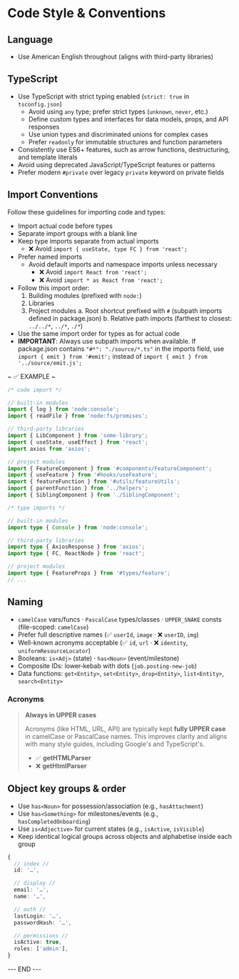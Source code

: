 # Code Style & Conventions

## Language

- Use American English throughout (aligns with third-party libraries)

## TypeScript

- Use TypeScript with strict typing enabled (`strict: true` in `tsconfig.json`)
  - Avoid using `any` type; prefer strict types (`unknown`, `never`, etc.)
  - Define custom types and interfaces for data models, props, and API responses
  - Use union types and discriminated unions for complex cases
  - Prefer `readonly` for immutable structures and function parameters
- Consistently use ES6+ features, such as arrow functions, destructuring, and template literals
- Avoid using deprecated JavaScript/TypeScript features or patterns
- Prefer modern `#private` over legacy `private` keyword on private fields

## Import Conventions

Follow these guidelines for importing code and types:

- Import actual code before types
- Separate import groups with a blank line
- Keep type imports separate from actual imports
  - ❌ Avoid `import { useState, type FC } from 'react';`
- Prefer named imports
  - Avoid default imports and namespace imports unless necessary
    - ❌ Avoid `import React from 'react';`
    - ❌ Avoid `import * as React from 'react';`
- Follow this import order:
  1. Building modules (prefixed with `node:`)
  2. Libraries
  3. Project modules
     a. Root shortcut prefixed with `#` (subpath imports defined in package.json)
     b. Relative path imports (farthest to closest: `../../*`, `../*`, `./*`)
- Use the same import order for types as for actual code
- **IMPORTANT**: Always use subpath imports when available. If package.json contains `"#*": "./source/*.ts"` in the imports field, use `import { emit } from '#emit';` instead of `import { emit } from '../source/emit.js';`

~ ✅ EXAMPLE ~

```typescript
/* code import */

// built-in modules
import { log } from 'node:console';
import { readFile } from 'node:fs/promises';

// third-party libraries
import { LibComponent } from 'some-library';
import { useState, useEffect } from 'react';
import axios from 'axios';

// project modules
import { FeatureComponent } from '#components/FeatureComponent';
import { useFeature } from '#hooks/useFeature';
import { featureFunction } from '#utils/featureUtils';
import { parentFunction } from '../helpers';
import { SiblingComponent } from './SiblingComponent';

/* type imports */

// built-in modules
import type { Console } from 'node:console';

// third-party libraries
import type { AxiosResponse } from 'axios';
import type { FC, ReactNode } from 'react';

// project modules
import type { FeatureProps } from '#types/feature';
// ...
```

## Naming

- `camelCase` vars/funcs · `PascalCase` types/classes · `UPPER_SNAKE` consts (file-scoped: `camelCase`)
- Prefer full descriptive names (✅ `userId`, `image` · ❌ `userID`, `img`)
- Well-known acronyms acceptable (✅ `id`, `url` · ❌ `identity`, `uniformResourceLocator`)
- Booleans: `is<Adj>` (state) · `has<Noun>` (event/milestone)
- Composite IDs: lower‑kebab with dots (`job.posting-new-job`)
- Data functions: `get<Entity>`, `set<Entity>`, `drop<Entity>`, `list<Entity>`, `search<Entity>`

### Acronyms

> **Always in UPPER cases**
> 
> Acronyms (like HTML, URL, API) are typically kept **fully UPPER case** in camelCase or PascalCase names. This improves clarity and aligns with many style guides, including Google's and TypeScript's.
> 
> - ✅ **getHTMLParser**
> - ❌ **getHtmlParser**

## Object key groups & order

- Use `has<Noun>` for possession/association (e.g., `hasAttachment`)
- Use `has<Something>` for milestones/events (e.g., `hasCompletedOnboarding`)
- Use `is<Adjective>` for current states (e.g., `isActive`, `isVisible`)
- Keep identical logical groups across objects and alphabetise inside each group

```ts
{
  // index //
  id: '…',

  // display //
  email: '…',
  name: '…',

  // auth //
  lastLogin: '…',
  passwordHash: '…',

  // permissions //
  isActive: true,
  roles: ['admin'],
}
```

--- END ---
